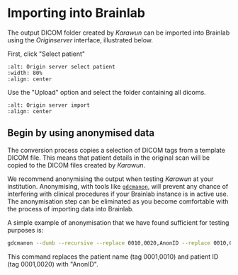 # Importing into Brainlab

The output DICOM folder created by *Karawun* can be imported into Brainlab
using the *Originserver* interface, illustrated below.

First, click "Select patient"

```{image} assets/origin_server_large.png
:alt: Origin server select patient
:width: 80%
:align: center
```

Use the "Upload" option and select the folder containing all dicoms.


```{image} assets/origin_server_detail.png
:alt: Origin server import
:align: center
```

## Begin by using anonymised data

The conversion process copies a selection of DICOM tags from a template DICOM file. This means that patient details in the original scan will be copied
to the DICOM files created by *Karawun*.

We recommend anonymising the output when testing *Karawun* at your
institution.  Anonymising, with tools like [`gdcmanon`](http://gdcm.sourceforge.net/wiki/index.php/Main_Page), will prevent any
chance of interfering with clinical procedures if your Brainlab
instance is in active use. The anonymisation step can be eliminated as
you become comfortable with the process of importing data into Brainlab.

A simple example of anonymisation that we have found sufficient for testing purposes is:

```bash
gdcmanon --dumb --recursive --replace 0010,0020,AnonID --replace 0010,0010,AnonID /path/to/karawun/output /path/to/anonymised
```

This command replaces the patient name (tag 0001,0010) and patient ID (tag 0001,0020) with
"AnonID".
